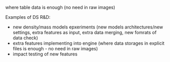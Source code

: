 where table data is enough (no need in raw images)

Examples of DS R&D: 
- new density/mass models epxeriments (new models architectures/new settings, extra features as input, extra data merging, new fomrats of data check)
- extra features implementing into engine (where data storages in explicit files is enough - no need in raw images) 
- impact testing of new features